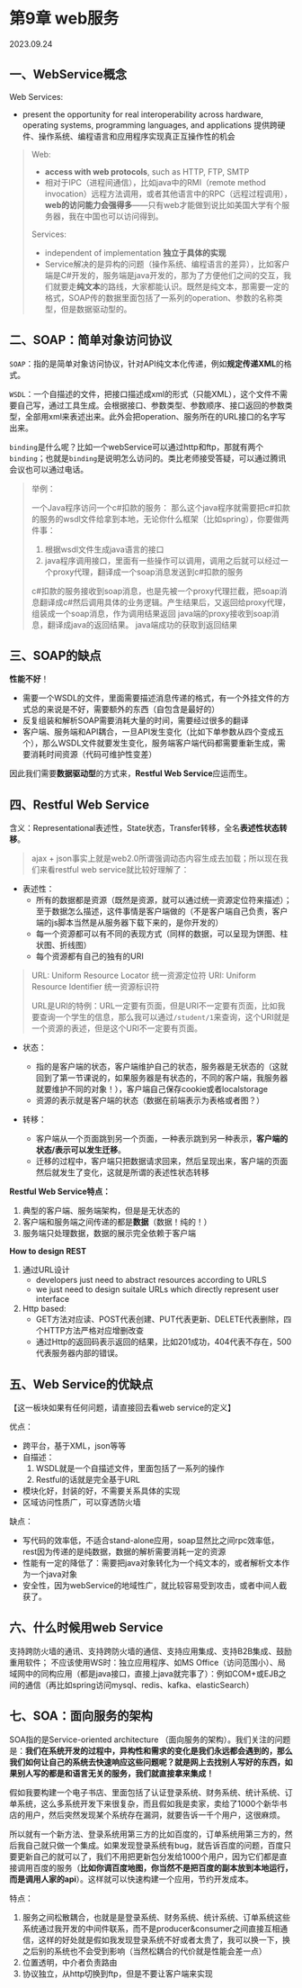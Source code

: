 # 第9章 web服务

2023.09.24

## 一、WebService概念

Web Services:
- present the opportunity for real interoperability across hardware, operating systems, programming languages, and applications 提供跨硬件、操作系统、编程语言和应用程序实现真正互操作性的机会

>Web:
>- **access with web protocols**, such as HTTP, FTP, SMTP
>- 相对于IPC（进程间通信），比如java中的RMI（remote method invocation）远程方法调用，或者其他语言中的RPC（远程过程调用），**web的访问能力会强得多**——只有web才能做到说比如美国大学有个服务器，我在中国也可以访问得到。
>
>Services: 
>- independent of implementation **独立于具体的实现**
>- Service解决的是异构的问题（操作系统、编程语言的差异），比如客户端是C#开发的，服务端是java开发的，那为了方便他们之间的交互，我们就要走**纯文本**的路线，大家都能认识。既然是纯文本，那需要一定的格式，SOAP传的数据里面包括了一系列的operation、参数的名称类型，但是数据驱动型的。

## 二、SOAP：简单对象访问协议

`SOAP`：指的是简单对象访问协议，针对API纯文本化传递，例如**规定传递XML**的格式。

`WSDL`：一个自描述的文件，把接口描述成xml的形式（只能XML），这个文件不需要自己写，通过工具生成。会根据接口、参数类型、参数顺序、接口返回的参数类型，全部用xml来表述出来。此外会把operation、服务所在的URL接口的名字写出来。

`binding`是什么呢？比如一个webService可以通过http和ftp，那就有两个`binding`；也就是`binding`是说明怎么访问的。类比老师接受答疑，可以通过腾讯会议也可以通过电话。

> 举例：
>
>一个Java程序访问一个c#扣款的服务：
那么这个java程序就需要把c#扣款的服务的wsdl文件给拿到本地，无论你什么框架（比如spring），你要做两件事：
>1. 根据wsdl文件生成java语言的接口
>2. java程序调用接口，里面有一些操作可以调用，调用之后就可以经过一个proxy代理，翻译成一个soap消息发送到c#扣款的服务
>
>c#扣款的服务接收到soap消息，也是先被一个proxy代理拦截，把soap消息翻译成c#然后调用具体的业务逻辑。产生结果后，又返回给proxy代理，组装成一个soap消息，作为调用结果返回
java端的proxy接收到soap消息，翻译成java的返回结果。
java端成功的获取到返回结果

## 三、SOAP的缺点

**性能不好**！
- 需要一个WSDL的文件，里面需要描述消息传递的格式，有一个外挂文件的方式总的来说是不好，需要额外的东西（自包含是最好的）
- 反复组装和解析SOAP需要消耗大量的时间，需要经过很多的翻译
- 客户端、服务端和API耦合，一旦API发生变化（比如下单参数从四个变成五个），那么WSDL文件就要发生变化，服务端客户端代码都需要重新生成，需要消耗时间资源（代码可维护性变差）
  
因此我们需要**数据驱动型**的方式来，**Restful Web Service**应运而生。

## 四、Restful Web Service

含义：Representational表述性，State状态，Transfer转移，全名**表述性状态转移**。

> ajax + json事实上就是web2.0所谓强调动态内容生成去加载；所以现在我们来看restful web service就比较好理解了：

- 表述性：
  - 所有的数据都是资源（既然是资源，就可以通过统一资源定位符来描述）；至于数据怎么描述，这件事情是客户端做的（不是客户端自己负责，客户端的js脚本当然是从服务器下载下来的，是你开发的）
  - 每一个资源都可以有不同的表现方式（同样的数据，可以呈现为饼图、柱状图、折线图）
  - 每个资源都有自己的独有的URI

> URL: Uniform Resource Locator 统一资源定位符
> URI: Uniform Resource Identifier 统一资源标识符
> 
> URL是URI的特例：URL一定要有页面，但是URI不一定要有页面，比如我要查询一个学生的信息，那么我可以通过`/student/1`来查询，这个URI就是一个资源的表述，但是这个URI不一定要有页面。


- 状态：
  - 指的是客户端的状态，客户端维护自己的状态，服务器是无状态的（这就回到了第一节课说的，如果服务器是有状态的，不同的客户端，我服务器就要维护不同的对象！），客户端自己保存cookie或者localstorage
  - 资源的表示就是客户端的状态（数据在前端表示为表格或者图？）

- 转移：
  - 客户端从一个页面跳到另一个页面，一种表示跳到另一种表示，**客户端的状态/表示可以发生迁移**。
  - 迁移的过程中，客户端只把数据请求回来，然后呈现出来，客户端的页面然后就发生了变化，这就是所谓的表述性状态转移


**Restful Web Service特点：**
1. 典型的客户端、服务端架构，但是是无状态的
2. 客户端和服务端之间传递的都是**数据**（数据！纯的！）
3. 服务端只处理数据，数据的展示完全依赖于客户端

**How to design REST**
1. 通过URL设计
   - developers just need to abstract resources according to URLS
   - we just need to design suitale URLs which directly represent user interface
2. Http based: 
   - GET方法对应读、POST代表创建、PUT代表更新、DELETE代表删除，四个HTTP方法严格对应增删改查
   - 通过Http的返回码表示返回的结果，比如201成功，404代表不存在，500代表服务器内部的错误。

## 五、Web Service的优缺点

【这一板块如果有任何问题，请直接回去看web service的定义】

优点：
- 跨平台，基于XML，json等等
- 自描述：
  1. WSDL就是一个自描述文件，里面包括了一系列的操作
  2. Restful的话就是完全基于URL
- 模块化好，封装的好，不需要关系具体的实现
- 区域访问性质广，可以穿透防火墙

缺点：
- 写代码的效率低，不适合stand-alone应用，soap显然比之间rpc效率低，rest因为传递的是纯数据，数据的解析需要消耗一定的资源
- 性能有一定的降低了：需要把java对象转化为一个纯文本的，或者解析文本作为一个java对象
- 安全性，因为webService的地域性广，就比较容易受到攻击，或者中间人截获了。

## 六、什么时候用web Service

支持跨防火墙的通讯、支持跨防火墙的通信、支持应用集成、支持B2B集成、鼓励重用软件；
不应该使用WS时：独立应用程序、如MS Office（访问范围小）、局域网中的同构应用（都是java接口，直接上java就完事了）：例如COM+或EJB之间的通信（再比如spring访问mysql、redis、kafka、elasticSearch）

## 七、SOA：面向服务的架构

SOA指的是Service-oriented architecture （面向服务的架构）。我们关注的问题是：**我们在系统开发的过程中，异构性和需求的变化是我们永远都会遇到的，那么我们如何让自己的系统去快速响应这些问题呢？就是网上去找别人写好的东西，如果别人写的都是和语言无关的服务，我们就直接拿来集成！**

假如我要构建一个电子书店、里面包括了认证登录系统、财务系统、统计系统、订单系统，这么多系统开发下来很复杂，而且假如我是卖家，卖给了1000个新华书店的用户，然后突然发现某个系统存在漏洞，就要告诉一千个用户，这很麻烦。

所以就有一个新方法、登录系统用第三方的比如百度的，订单系统用第三方的，然后我自己就只做一个集成。如果发现登录系统有bug，就告诉百度的问题，百度只要更新自己的就可以了，我们不用把更新包分发给1000个用户，因为它们都是直接调用百度的服务（**比如你调百度地图，你当然不是把百度的副本放到本地运行，而是调用人家的api**）。这样就可以快速构建一个应用，节约开发成本。

特点：
1. 服务之间松散耦合，也就是是登录系统、财务系统、统计系统、订单系统这些系统通过我开发的中间件联系，而不是producer&consumer之间直接互相通信，这样的好处就是假如我发现登录系统不好或者太贵了，我可以换一下，换之后别的系统也不会受到影响（当然松耦合的代价就是性能会差一点）
2. 位置透明，中介者负责路由
3. 协议独立，从http切换到ftp，但是不要让客户端来实现